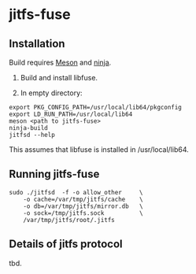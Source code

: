 # jitfs-fuse

## Installation

Build requires [Meson](http://mesonbuild.com/Manual.html) and
[ninja](https://ninja-build.org/).

1. Build and install libfuse.

2. In empty directory:

```
export PKG_CONFIG_PATH=/usr/local/lib64/pkgconfig
export LD_RUN_PATH=/usr/local/lib64
meson <path to jitfs-fuse>
ninja-build
jitfsd --help
```

This assumes that libfuse is installed in /usr/local/lib64.

## Running jitfs-fuse

```
sudo ./jitfsd  -f -o allow_other     \
    -o cache=/var/tmp/jitfs/cache    \
    -o db=/var/tmp/jitfs/mirror.db   \
    -o sock=/tmp/jitfs.sock          \
    /var/tmp/jitfs/root/.jitfs
```

## Details of jitfs protocol

tbd.
